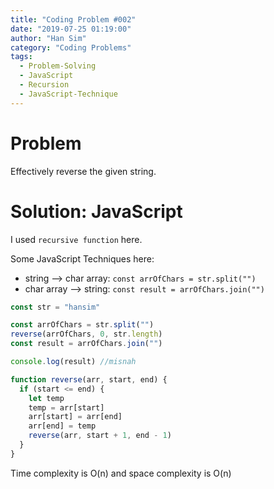 ```yaml
---
title: "Coding Problem #002"
date: "2019-07-25 01:19:00"
author: "Han Sim"
category: "Coding Problems"
tags:
  - Problem-Solving
  - JavaScript
  - Recursion
  - JavaScript-Technique
---
```


# Problem

Effectively reverse the given string.

# Solution: JavaScript

I used `recursive function` here.

Some JavaScript Techniques here:

- string --> char array: `const arrOfChars = str.split("")`
- char array --> string: `const result = arrOfChars.join("")`

```JavaScript
const str = "hansim"

const arrOfChars = str.split("")
reverse(arrOfChars, 0, str.length)
const result = arrOfChars.join("")

console.log(result) //misnah

function reverse(arr, start, end) {
  if (start <= end) {
    let temp
    temp = arr[start]
    arr[start] = arr[end]
    arr[end] = temp
    reverse(arr, start + 1, end - 1)
  }
}
```

Time complexity is O(n) and space complexity is O(n)